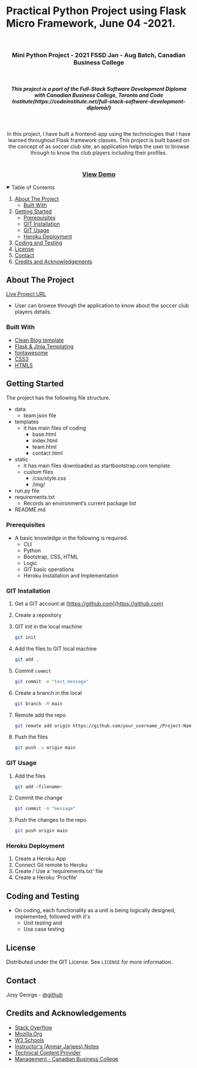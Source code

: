 # Practical Python Project using Flask Micro Framework, June 04 -2021.

<!-- ASSIGNMENT INTRO -->
<br />
<p>
  <h3 align="center">Mini Python Project - 2021 FSSD Jan - Aug Batch, Canadian Business College</h3>
  <br />
  <h5 align="center">This project is a part of the Full-Stack Software Development Diploma with Canadian Business College, Toronto and Code Institute(https://codeinstitute.net/full-stack-software-development-diploma/)</h5>
  <br />
  <p align="center">
    In this project, I have built a frontend-app using the technologies that I have learned throughout Flask framework classes. This project is built based on the concept of as soccer club site, an application helps the user to browse through to know the club players including their profiles.
    <br />
    <br />
    <h3 align="center">
        <a href="https://josygeorge.github.io/interactive-fe-dev-project/">View Demo</a>
    </h3>
  </p>
</p>

<!-- TABLE OF CONTENTS -->
<details open="open">
  <summary>Table of Contents</summary>
  <ol>
    <li>
      <a href="#about-the-project">About The Project</a>
      <ul>
        <li><a href="#built-with">Built With</a></li>
      </ul>
    </li>
    <li>
      <a href="#getting-started">Getting Started</a>
      <ul>
        <li><a href="#prerequisites">Prerequisites</a></li>
        <li><a href="#git-installation">GIT Installation</a></li>
        <li><a href="#git-usage">GIT Usage</a></li>
        <li><a href="#heroku-deployment">Heroku Deployment</a></li>
      </ul>
    </li>
    <li><a href="#coding-and-testing">Coding and Testing</a></li>
    <li><a href="#license">License</a></li>
    <li><a href="#contact">Contact</a></li>
    <li><a href="#credits-and-acknowledgements">Credits and Acknowledgements</a></li>
  </ol>
</details>

<!-- ABOUT THE Project -->

## About The Project

[Live Project URL](https://josygeorge.github.io/interactive-fe-dev-project/)

- User can browse through the application to know about the soccer club players details.

### Built With

- [Clean Blog template](https://startbootstrap.com/theme/clean-blog)
- [Flask & Jinja Templating](https://flask.palletsprojects.com/en/2.0.x/templating/)
- [fontawesome](https://fontawesome.com/)
- [CSS3](https://developer.mozilla.org/en-US/docs/Web/CSS)
- [HTML5](https://developer.mozilla.org/en-US/docs/Web/Guide/HTML/HTML5)

<!-- GETTING STARTED -->

## Getting Started

The project has the following file structure.

- data
  - team.json file
- templates
  - it has main files of coding
    - base.html
    - index.html
    - team.html
    - contact.html
- static
  - it has main files downloaded as startbootstrap.com template
  - custom files
    - /css/style.css
    - /img/
- run.py file
- requirements.txt
  - Records an environment’s current package list
- README.md

### Prerequisites

- A basic knowledge in the following is required.
  - CLI
  - Python
  - Bootstrap, CSS, HTML
  - Logic
  - GIT basic operations
  - Heroku Installation and Implementation

### GIT Installation

1. Get a GIT account at [https://github.com](https://github.com)
2. Create a repository

3. GIT init in the local machine
   ```sh
   git init
   ```
4. Add the files to GIT local machine
   ```sh
   git add .
   ```
5. Commit `commit`
   ```sh
   git commit -m "text_message"
   ```
6. Create a branch in the local
   ```sh
   git branch -M main
   ```
7. Remote add the repo
   ```sh
   git remote add origin https://github.com/your_username_/Project-Name.git
   ```
8. Push the files
   ```sh
   git push -u origin main
   ```

<!-- USAGE EXAMPLES -->

### GIT Usage

1. Add the files
   ```sh
   git add <filename>
   ```
2. Commit the change
   ```sh
   git commit -m "message"
   ```
3. Push the changes to the repo
   ```sh
   git push origin main
   ```

### Heroku Deployment

1. Create a Heroku App
2. Connect Git remote to Heroku
3. Create / Use a 'requirements.txt' file
4. Create a Heroku 'Procfile'

## Coding and Testing

- On coding, each functionality as a unit is being logically designed, implemented, followed with it's
  - Unit testing and
  - Use case testing

<!-- LICENSE -->

## License

Distributed under the GIT License. See `LICENSE` for more information.

<!-- CONTACT -->

## Contact

Josy George - [@github](https://github.com/josygeorge/)

<!-- ACKNOWLEDGEMENTS -->

## Credits and Acknowledgements

- [Stack Overflow](https://stackoverflow.com)
- [Mozilla.Org](https://developer.mozilla.org/en-US/docs/Web/Guide/)
- [W3 Schools](https://www.w3schools.com)
- [Instructor's (Anmar Jarjees) Notes](https://github.com/anmarjarjees?tab=repositories)
- [Technical Content Provider](https://codeinstitute.net/full-stack-software-development-diploma/)
- [Management - Canadian Business College](https://canadianbusinesscollege.com/)
